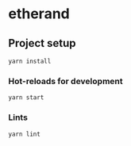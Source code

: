 # etherand

## Project setup
```
yarn install
```

### Hot-reloads for development
```
yarn start
```

### Lints
```
yarn lint
```
